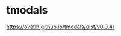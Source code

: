 # tmodals

<a href="https://ovatlh.github.io/tmodals/dist/v0.0.4/" target="_blank">https://ovatlh.github.io/tmodals/dist/v0.0.4/</a>
